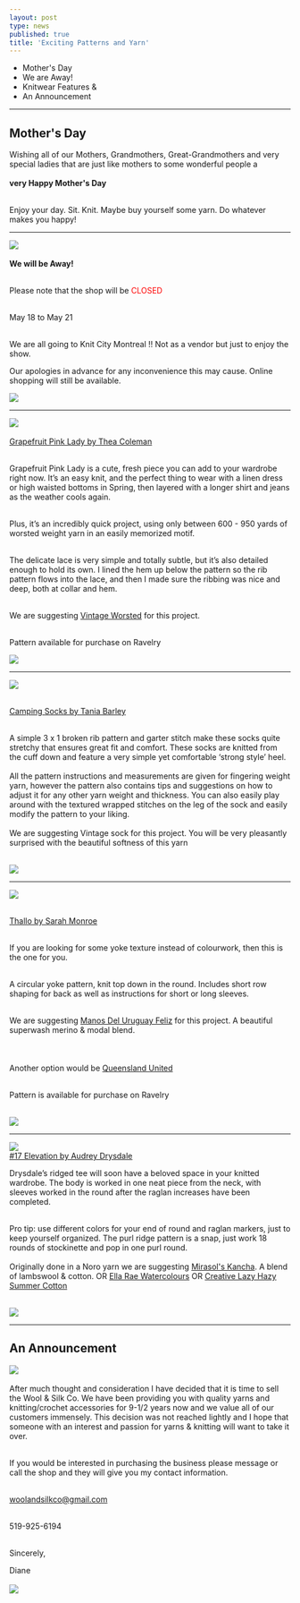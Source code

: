 ```yaml
---
layout: post
type: news
published: true
title: 'Exciting Patterns and Yarn'
---
```


- Mother's Day
- We are Away! 
- Knitwear Features &
- An Announcement


<hr />


<h2><strong>Mother's Day</strong></h2>

<p>

Wishing all of our Mothers, Grandmothers, Great-Grandmothers and very special ladies that are just like mothers to some wonderful people a<br /><br />
<strong>
very Happy Mother's Day</strong><br /><br />

Enjoy your day. Sit. Knit. Maybe buy yourself some yarn. Do whatever makes you happy!
</p>
<hr/>
<p><img src="/img/closed.jpg"><br /><br /><strong>We will be Away!</strong><br /><br />

Please note that the shop will be <font color="red">CLOSED</font><br /><br />

May 18 to May 21<br /><br />

We are all going to Knit City Montreal !! Not as a vendor but just to enjoy the show.

Our apologies in advance for any inconvenience this may cause. Online shopping will still be available.</p>

<p><a href="https://www.knitsocial.ca/montreal/information-sur-levenement"><img src="/img/btn_knit_city.jpg"></a></p>

<hr />

<p><a href="https://www.ravelry.com/patterns/library/grapefruit-pink-lady"><img src="/img/grapefruit.jpg"><br /><br />
Grapefruit Pink Lady by Thea Coleman</a><br /><br />

Grapefruit Pink Lady is a cute, fresh piece you can add to your wardrobe right now. It’s an easy knit, and the perfect thing to wear with a linen dress or high waisted bottoms in Spring, then layered with a longer shirt and jeans as the weather cools again.<br /><br />

Plus, it’s an incredibly quick project, using only between 600 - 950 yards of worsted weight yarn in an easily memorized motif.<br /><br />

The delicate lace is very simple and totally subtle, but it’s also detailed enough to hold its own. I lined the hem up below the pattern so the rib pattern flows into the lace, and then I made sure the ribbing was nice and deep, both at collar and hem.<br /><br />

We are suggesting <a href="https://www.woolandsilkcoshop.com/products/vintage">Vintage Worsted</a> for this project.<br /><br />

Pattern available for purchase on Ravelry</p>

<p><a href="https://www.woolandsilkcoshop.com/products/vintage"><img src="/img/btn_vintage_worsted.jpg"></a></p>

<hr />

  
<p><a href="https://www.ravelry.com/patterns/library/camping-socks"><img src="/img/camping_socks.jpg"> <br /><br />

Camping Socks by Tania Barley</a><br /><br />

A simple 3 x 1 broken rib pattern and garter stitch make these socks quite stretchy that ensures great fit and comfort. These socks are knitted from the cuff down and feature a very simple yet comfortable ‘strong style’ heel.
<br /><br />
All the pattern instructions and measurements are given for fingering weight yarn, however the pattern also contains tips and suggestions on how to adjust it for any other yarn weight and thickness. You can also easily play around with the textured wrapped stitches on the leg of the sock and easily modify the pattern to your liking.
<br /><br />
We are suggesting Vintage sock for this project. You will be very pleasantly surprised with the beautiful softness of this yarn<br /><br />
  
<a href="https://www.woolandsilkcoshop.com/products/vintage-sock?"><img src="/img/btn_camping_socks.jpg"></a>
</p>
  
<hr/>
<p><a href="https://www.ravelry.com/patterns/library/thallo-2"><img src="/img/thallo.jpg"> <br /><br />

Thallo by Sarah Monroe</a><br /><br />

If you are looking for some yoke texture instead of colourwork, then this is the one for you.<br /><br />

A circular yoke pattern, knit top down in the round. Includes short row shaping for back as well as instructions for short or long sleeves.<br /><br />

We are suggesting <a href="https://www.woolandsilkcoshop.com/products/feliz">Manos Del Uruguay Feliz</a> for this project. A beautiful superwash merino & modal blend.<br /><br />
<br /><br />
Another option would be <a href="https://www.woolandsilkcoshop.com/products/united">Queensland United</a><br /><br />

Pattern is available for purchase on Ravelry<br /><br />


  <a href="https://www.woolandsilkcoshop.com/products/feliz"><img src="/img/btn_thallo.jpg"></a> <br />
<hr/>

<p><a href="https://www.ravelry.com/patterns/library/17-elevation"><img src="/img/elevation.jpg"> <br />
#17 Elevation by Audrey Drysdale</a>

Drysdale’s ridged tee will soon have a beloved space in your knitted wardrobe. The body is worked in one neat piece from the neck, with sleeves worked in the round after the raglan increases have been completed.<br /><br />

Pro tip: use different colors for your end of round and raglan markers, just to keep yourself organized. The purl ridge pattern is a snap, just work 18 rounds of stockinette and pop in one purl round.
<br /><br />
Originally done in a Noro yarn we are suggesting <a href="https://www.woolandsilkcoshop.com/products/kancha"> Mirasol's Kancha</a>. A blend of lambswool & cotton. OR <a href="https://www.woolandsilkcoshop.com/products/watercolors">Ella Rae Watercolours</a> OR <a href="https://www.woolandsilkcoshop.com/products/creative-lazy-hazy-summer-cotton">Creative Lazy Hazy Summer Cotton</a><br /><br />
  
  <a href="https://www.woolandsilkcoshop.com/products/kancha"><img src="/img/btn_elevation.jpg"></a> <br />
<hr/>

 <h2>An Announcement</h2>
	  <p><img src="/img/for_sale.jpg"><br /><br />After much thought and consideration I have decided that it is time to sell the Wool & Silk Co. We have been providing you with quality yarns and knitting/crochet accessories for 9-1/2 years now and we value all of our customers immensely. This decision was not reached lightly and I hope that someone with an interest and passion for yarns & knitting will want to take it over.<br /><br />

If you would be interested in purchasing the business please message or call the shop and they will give you my contact information.<br /><br />

<a href="mailto:woolandsilkco@gmail.com">woolandsilkco@gmail.com</a><br /><br />

519-925-6194<br /><br />

Sincerely,<br />

Diane<br /><br />
	  <a href="https://www.woolandsilkcoshop.com/"><img src="/img/btn_sale.jpg"></a> </p>
